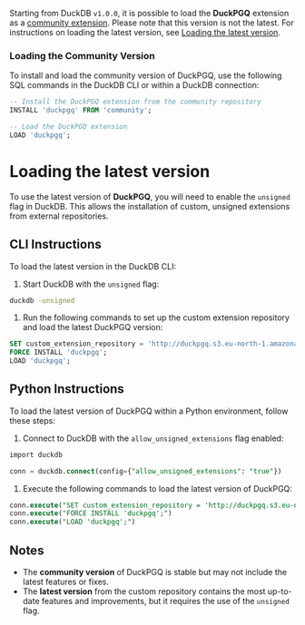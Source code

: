 Starting from DuckDB `v1.0.0`, it is possible to load the **DuckPGQ** extension as a [community extension](https://community-extensions.duckdb.org/extensions/duckpgq.html). Please note that this version is not the latest. For instructions on loading the latest version, see [Loading the latest version](https://www.notion.so/Loading-DuckPGQ-29eda93a97b140e1861614cce1f5498c?pvs=21).

### Loading the Community Version

To install and load the community version of DuckPGQ, use the following SQL commands in the DuckDB CLI or within a DuckDB connection:

```sql
-- Install the DuckPGQ extension from the community repository
INSTALL 'duckpgq' FROM 'community';

-- Load the DuckPGQ extension
LOAD 'duckpgq';
```

# Loading the latest version

To use the latest version of **DuckPGQ**, you will need to enable the `unsigned` flag in DuckDB. This allows the installation of custom, unsigned extensions from external repositories.

## CLI Instructions

To load the latest version in the DuckDB CLI:

1. Start DuckDB with the `unsigned` flag:

```bash
duckdb -unsigned
```

1. Run the following commands to set up the custom extension repository and load the latest DuckPGQ version:

```sql
SET custom_extension_repository = 'http://duckpgq.s3.eu-north-1.amazonaws.com';
FORCE INSTALL 'duckpgq';
LOAD 'duckpgq';
```

## Python Instructions

To load the latest version of DuckPGQ within a Python environment, follow these steps:

1. Connect to DuckDB with the `allow_unsigned_extensions` flag enabled:

```sql
import duckdb

conn = duckdb.connect(config={"allow_unsigned_extensions": "true"})
```

1. Execute the following commands to load the latest version of DuckPGQ:

```sql
conn.execute("SET custom_extension_repository = 'http://duckpgq.s3.eu-north-1.amazonaws.com';")
conn.execute("FORCE INSTALL 'duckpgq';")
conn.execute("LOAD 'duckpgq';")
```

## Notes

- The **community version** of DuckPGQ is stable but may not include the latest features or fixes.
- The **latest version** from the custom repository contains the most up-to-date features and improvements, but it requires the use of the `unsigned` flag.
